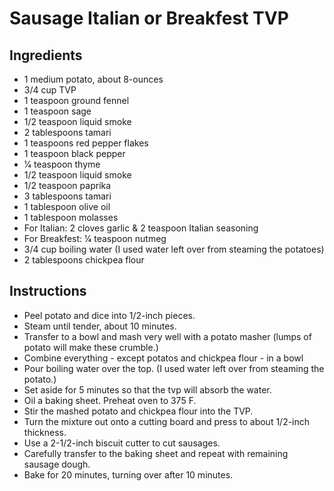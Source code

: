 # Sausage Italian or Breakfest TVP  


## Ingredients
- 1 medium potato, about 8-ounces
- 3/4 cup TVP
- 1 teaspoon ground fennel
- 1 teaspoon sage
- 1/2 teaspoon liquid smoke
- 2 tablespoons tamari
- 1 teaspoons red pepper flakes
- 1 teaspoon black pepper
- 1⁄4 teaspoon thyme
- 1/2 teaspoon liquid smoke
- 1/2 teaspoon paprika
- 3 tablespoons tamari
- 1 tablespoon olive oil
- 1 tablespoon molasses
- For Italian: 2 cloves garlic & 2 teaspoon Italian seasoning
- For Breakfest:  1⁄4 teaspoon nutmeg
- 3/4 cup boiling water (I used water left over from steaming the potatoes)
- 2 tablespoons chickpea flour





## Instructions
- Peel potato and dice into 1/2-inch pieces. 
- Steam until tender, about 10 minutes. 
- Transfer to a bowl and mash very well with a potato masher (lumps of potato will make these crumble.)
- Combine everything - except potatos and chickpea flour - in a bowl
- Pour boiling water over the top. (I used water left over from steaming the potato.) 
- Set aside for 5 minutes so that the tvp will absorb the water.
- Oil a baking sheet. Preheat oven to 375 F.
- Stir the mashed potato and chickpea flour into the TVP. 
- Turn the mixture out onto a cutting board and press to about 1/2-inch thickness. 
- Use a 2-1/2-inch biscuit cutter to cut sausages. 
- Carefully transfer to the baking sheet and repeat with remaining sausage dough.
- Bake for 20 minutes, turning over after 10 minutes.







